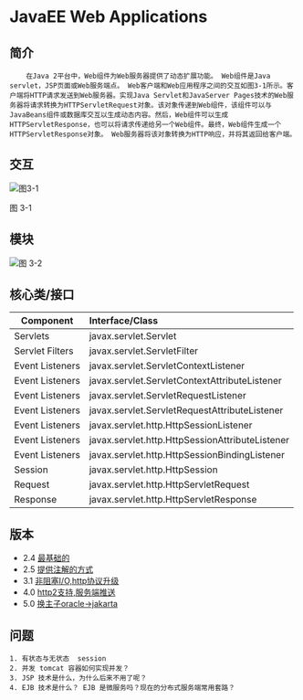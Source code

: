 # JavaEE Web Applications

## 简介

        在Java 2平台中，Web组件为Web服务器提供了动态扩展功能。 Web组件是Java servlet，JSP页面或Web服务端点。 Web客户端和Web应用程序之间的交互如图3-1所示。客户端将HTTP请求发送到Web服务器。实现Java Servlet和JavaServer Pages技术的Web服务器将请求转换为HTTPServletRequest对象。该对象传递到Web组件，该组件可以与JavaBeans组件或数据库交互以生成动态内容。然后，Web组件可以生成HTTPServletResponse，也可以将请求传递给另一个Web组件。最终，Web组件生成一个HTTPServletResponse对象。 Web服务器将该对象转换为HTTP响应，并将其返回给客户端。

## 交互

![图3-1](https://docs.oracle.com/javaee/5/tutorial/doc/figures/web-requestHandling.gif "图 3-1")

图 3-1

## 模块

![图 3-2](https://docs.oracle.com/javaee/5/tutorial/doc/figures/web-technologies.gif  "图 3-2")

## 核心类/接口

Component|Interface/Class
--|:--
Servlets|javax.servlet.Servlet
Servlet Filters|javax.servlet.ServletFilter
Event Listeners|javax.servlet.ServletContextListener
Event Listeners|javax.servlet.ServletContextAttributeListener
Event Listeners|javax.servlet.ServletRequestListener
Event Listeners|javax.servlet.ServletRequestAttributeListener
Event Listeners|javax.servlet.http.HttpSessionListener
Event Listeners|javax.servlet.http.HttpSessionAttributeListener
Event Listeners|javax.servlet.http.HttpSessionBindingListener
Session|javax.servlet.http.HttpSession
Request|javax.servlet.http.HttpServletRequest
Response|javax.servlet.http.HttpServletResponse

## 版本

- 2.4 [最基础的](https://docs.oracle.com/javaee/5/tutorial/doc/)
- 2.5 [提供注解的方式](https://docs.oracle.com/javaee/6/tutorial/doc/bnagb.html) 
- 3.1 [非阻塞I/O,http协议升级](https://docs.oracle.com/javaee/7/tutorial/overview007.htm#BNACJ)
- 4.0 [http2支持,服务端推送](https://download.oracle.com/otn-pub/jcp/servlet-4-final-spec/servlet-4_0_FINAL.pdf?AuthParam=1600941315_ec4a7c1a4965a8173648bf302be6bf34)
- 5.0 [换主子oracle->jakarta](https://jakarta.ee/specifications/servlet/5.0/servlet-spec-5.0-SNAPSHOT.html#file-upload)


## 问题

    1. 有状态与无状态  session 
    2. 并发 tomcat 容器如何实现并发？
    3. JSP 技术是什么，为什么后来不用了呢？
    4. EJB 技术是什么？ EJB 是微服务吗？现在的分布式服务端常用套路？
